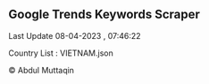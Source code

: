 

## Google Trends Keywords Scraper 
 
Last Update 08-04-2023 , 07:46:22

Country List :
VIETNAM.json



© Abdul Muttaqin 
